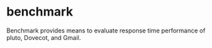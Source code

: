 # benchmark
Benchmark provides means to evaluate response time performance of pluto, Dovecot, and Gmail.
